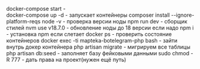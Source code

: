 docker-compose start   -   
docker-compose up -d   -  запускает контейнеры
composer install --ignore-platform-reqs
node -v   - проверка версии ноды
npm run dev  - сборщик стилей
nvm use v18.7.0   -  обновление ноды до 18 версии если надо
npm i   -  установка npm если слетает
docker ps - проверить состояние контейнеров
docker exec -ti mapteka-botelegram-php bash  -  зайти внутрь докер контейнера
php artisan migrate - мигрируем все таблицы
php artisan db:seed - заполняет базу фейковыми данными
sudo chmod -R 777     - дать права на проект(нужен ещё путь)
